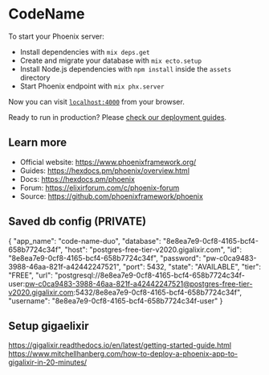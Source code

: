 # CodeName

To start your Phoenix server:

  * Install dependencies with `mix deps.get`
  * Create and migrate your database with `mix ecto.setup`
  * Install Node.js dependencies with `npm install` inside the `assets` directory
  * Start Phoenix endpoint with `mix phx.server`

Now you can visit [`localhost:4000`](http://localhost:4000) from your browser.

Ready to run in production? Please [check our deployment guides](https://hexdocs.pm/phoenix/deployment.html).

## Learn more

  * Official website: https://www.phoenixframework.org/
  * Guides: https://hexdocs.pm/phoenix/overview.html
  * Docs: https://hexdocs.pm/phoenix
  * Forum: https://elixirforum.com/c/phoenix-forum
  * Source: https://github.com/phoenixframework/phoenix


## Saved db config (PRIVATE)

{
  "app_name": "code-name-duo",
  "database": "8e8ea7e9-0cf8-4165-bcf4-658b7724c34f",
  "host": "postgres-free-tier-v2020.gigalixir.com",
  "id": "8e8ea7e9-0cf8-4165-bcf4-658b7724c34f",
  "password": "pw-c0ca9483-3988-46aa-821f-a42442247521",
  "port": 5432,
  "state": "AVAILABLE",
  "tier": "FREE",
  "url": "postgresql://8e8ea7e9-0cf8-4165-bcf4-658b7724c34f-user:pw-c0ca9483-3988-46aa-821f-a42442247521@postgres-free-tier-v2020.gigalixir.com:5432/8e8ea7e9-0cf8-4165-bcf4-658b7724c34f",
  "username": "8e8ea7e9-0cf8-4165-bcf4-658b7724c34f-user"
}


## Setup gigaelixir

https://gigalixir.readthedocs.io/en/latest/getting-started-guide.html
https://www.mitchellhanberg.com/how-to-deploy-a-phoenix-app-to-gigalixir-in-20-minutes/